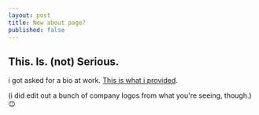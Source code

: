 ```yaml
---
layout: post
title: New about page?
published: false
---
```


## This. Is. (not) Serious.

i got asked for a bio at work. [This is what i provided](/james).

(i did edit out a bunch of company logos from what you're seeing, though.) :wink:

